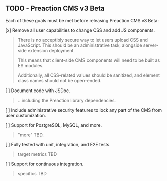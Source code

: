 ## TODO - Preaction CMS v3 Beta

Each of these goals must be met before releasing Preaction CMS v3 Beta:

[x] Remove all user capabilities to change CSS and add JS components.

> There is no acceptibly secure way to let users upload CSS and JavaScript. This should be an administrative task, alongside server-side extension deployment.
>
> This means that client-side CMS components will need to be built as ES modules.
>
> Additionally, all CSS-related values should be sanitized, and element class names should not be open-ended.

[ ] Document code with JSDoc.

> ...including the Preaction library dependencies.

[ ] Include administrative security features to lock any part of the CMS from user customization.

[ ] Support for PostgreSQL, MySQL, and more.

> "more" TBD.

[ ] Fully tested with unit, integration, and E2E tests.

> target metrics TBD

[ ] Support for continuous integration.

> specifics TBD
